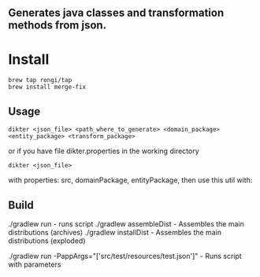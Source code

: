 ## Generates java classes and transformation methods from json.

# Install

```
brew tap rongi/tap
brew install merge-fix
```

## Usage

`dikter <json_file> <path_where_to_generate> <domain_package> <entity_package> <transform_package>`

or if you have file dikter.properties in the working directory

`dikter <json_file>`

with properties: src, domainPackage, entityPackage, then use this util with:

## Build

./gradlew run - runs script
./gradlew assembleDist - Assembles the main distributions (archives)
./gradlew installDist - Assembles the main distributions (exploded)

./gradlew run -PappArgs="['src/test/resources/test.json']" - Runs script with parameters
